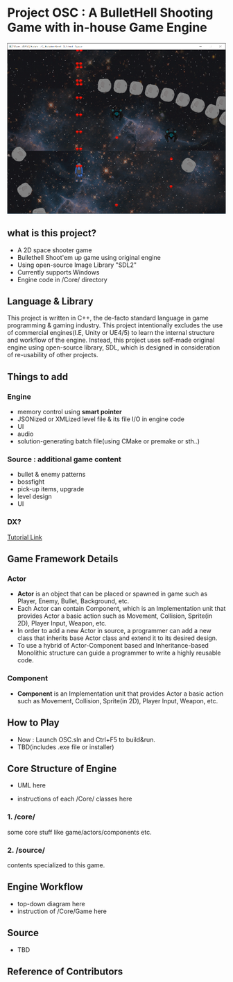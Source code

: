 
  
# Project OSC : A BulletHell Shooting Game with in-house Game Engine

![**picture here**](oscMainPic.png)


## what is this project?
- A 2D space shooter game
- Bullethell Shoot'em up game using original engine
- Using open-source Image Library "SDL2"
- Currently supports Windows
- Engine code in /Core/ directory

## Language & Library
This project is written in C++, the de-facto standard language in game programming & gaming industry.
This project intentionally excludes the use of commercial engines(I.E, Unity or UE4/5) to learn the internal structure and workflow of the engine. Instead, this project uses self-made original engine using open-source library, SDL, which is designed in consideration of re-usability of other projects.
  
## Things to add
### Engine
 - memory control using **smart pointer**
 - JSONized or XMLized level file & its file I/O in engine code
 - UI
 - audio
 - solution-generating batch file(using CMake or premake or sth..)
 
### Source : additional game content
 - bullet & enemy patterns
 - bossfight
 - pick-up items, upgrade
 - level design
- UI

### DX?
[Tutorial Link](https://learn.microsoft.com/ko-kr/windows/uwp/gaming/tutorial--create-your-first-uwp-directx-game)

## Game Framework Details

### Actor
- **Actor** is an object that can be placed or spawned in game such as Player, Enemy, Bullet, Background, etc.
- Each Actor can contain Component, which is an Implementation unit that provides Actor a basic action such as Movement, Collision, Sprite(in 2D), Player Input,  Weapon, etc.
- In order to add a new Actor in source, a programmer can add a new class that inherits base Actor class and extend it to its desired design.
- To use a hybrid of Actor-Component based and Inheritance-based Monolithic structure can guide a programmer to write a highly reusable code.

### Component
- **Component** is an Implementation unit that provides Actor a basic action such as Movement, Collision, Sprite(in 2D), Player Input,  Weapon, etc.

## How to Play

- Now : Launch OSC.sln and Ctrl+F5 to build&run.
- TBD(includes .exe file or installer)

## Core Structure of Engine
- UML here

- instructions of each /Core/ classes here
### 1. /core/
some core stuff like game/actors/components etc.
### 2. /source/
contents specialized to this game.


## Engine Workflow
- top-down diagram here
- instruction of /Core/Game here

## Source 
- TBD

## Reference of Contributors
